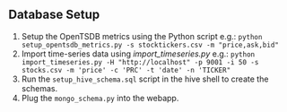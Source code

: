 ## Database Setup
1. Setup the OpenTSDB metrics using the Python script e.g.: `python setup_opentsdb_metrics.py -s stocktickers.csv -m "price,ask,bid"`
2. Import time-series data using _import_timeseries.py_ e.g.: `python import_timeseries.py -H "http://localhost" -p 9001 -i 50 -s stocks.csv -m 'price' -c 'PRC' -t 'date' -n 'TICKER"`
3. Run the `setup_hive_schema.sql` script in the hive shell to create the schemas.
3. Plug the `mongo_schema.py` into the webapp.
